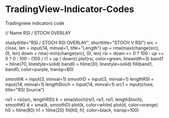 # TradingView-Indicator-Codes
Tradingview indicators code

// Name RSI / STOCH OVERLAY 

study(title="RSI / STOCH RSI OVERLAY", shorttitle="STOCH V RSI")
src = close, len = input(14, minval=1, title="Length")
up = rma(max(change(src), 0), len)
down = rma(-min(change(src), 0), len)
rsi = down == 0 ? 100 : up == 0 ? 0 : 100 - (100 / (1 + up / down))
plot(rsi, color=green, linewidth=3)
band1 = hline(70, linestyle=solid)
band0 = hline(30, linestyle=solid)
fill(band1, band0, color=purple, transp=80)


smoothK = input(3, minval=1)
smoothD = input(3, minval=1)
lengthRSI = input(14, minval=1)
lengthStoch = input(14, minval=1)
src1 = input(close, title="RSI Source")

rsi1 = rsi(src, lengthRSI)
k = sma(stoch(rsi1, rsi1, rsi1, lengthStoch), smoothK)
d = sma(k, smoothD)
plot(k, color=white)
plot(d, color=orange)
h0 = hline(80)
h1 = hline(20)
fill(h0, h1, color=black, transp=100)
